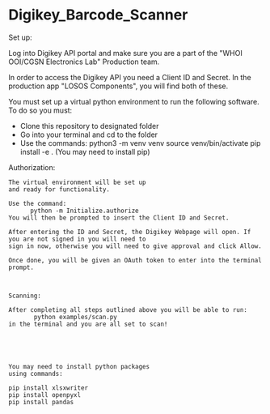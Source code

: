 # Digikey_Barcode_Scanner


Set up:

  Log into Digikey API portal and make sure you 
  are a part of the "WHOI OOI/CGSN Electronics Lab" Production team.
  
  In order to access the Digikey API you need a Client ID and Secret.
  In the production app "LOSOS Components", you will find both of these. 
  
  You must set up a virtual python environment to run the following software.
  To do so you must: 
  - Clone this repository to designated folder
  - Go into your terminal and cd to the folder
  - Use the commands:
              python3 -m venv venv
              source venv/bin/activate
              pip install -e .
          (You may need to install pip)
          
          

Authorization:

    The virtual environment will be set up 
    and ready for functionality.
    
    Use the command: 
          python -m Initialize.authorize
    You will then be prompted to insert the Client ID and Secret.
    
    After entering the ID and Secret, the Digikey Webpage will open. If you are not signed in you will need to 
    sign in now, otherwise you will need to give approval and click Allow.
    
    Once done, you will be given an OAuth token to enter into the terminal prompt.
   
   
   
    Scanning:
    
    After completing all steps outlined above you will be able to run:
           python examples/scan.py
    in the terminal and you are all set to scan!
    
    
    
    
    
    You may need to install python packages
    using commands:
    
    pip install xlsxwriter
    pip install openpyxl
    pip install pandas
                              
    
  
  
